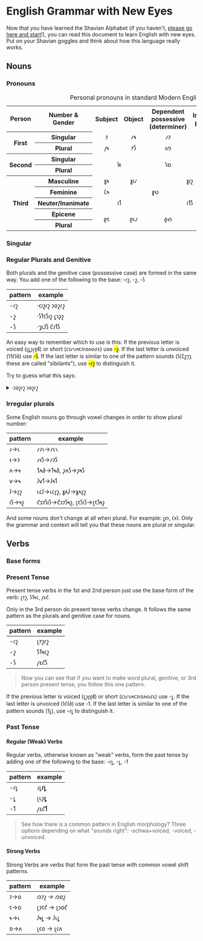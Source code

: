 # English Grammar with New Eyes

Now that you have learned the Shavian Alphabet (if you haven't, [please go here and start](https://shavian-school.github.io/index.html?l=0)!), you can read this document to learn English with new eyes. Put on your Shavian goggles and think about how this language really works.

## Nouns

### Pronouns

<table style="text-align:center">
<caption>Personal pronouns in standard Modern English</caption>
<tbody><tr>
<th>Person
</th>
<th colspan="2">Number &amp; Gender
</th>
<th>Subject</th>
<th>Object</th>
<th>Dependent possessive (determiner)</th>
<th>Independent possessive</th>
<th>Reflexive</th></tr>
<tr>
<th rowspan="2">First
</th>
<th colspan="2">Singular
</th>
<td>𐑲</td>
<td>𐑥𐑰</td>
<td>𐑥𐑲</td>
<td>𐑥𐑲𐑯</td>
<td>𐑥𐑲𐑕𐑧𐑤𐑓</td></tr>
<tr>
<th colspan="2">Plural
</th>
<td>𐑢𐑰</td>
<td>𐑳𐑕</td>
<td>𐑬𐑼</td>
<td>𐑬𐑼𐑟</td>
<td>𐑬𐑼𐑕𐑧𐑤𐑝𐑟</td></tr>
<tr>
<th rowspan="2">Second</th>
<th colspan="2">Singular</th>
<td colspan="2" rowspan="2">𐑿</td>
<td rowspan="2">𐑘𐑹</td>
<td rowspan="2">𐑘𐑹𐑟</td>
<td>𐑘𐑹𐑕𐑧𐑤𐑓</td></tr>
<tr>
<th colspan="2">Plural</th>
<td>𐑘𐑹𐑕𐑧𐑤𐑝𐑟</td></tr>
<tr>
<th colspan="2" rowspan="5">Third</th>
<th>Masculine</th>
<td>𐑣𐑰</td>
<td>𐑣𐑦𐑥</td>
<td colspan="2">𐑣𐑦𐑟</td>
<td>𐑣𐑦𐑥𐑕𐑧𐑤𐑓</td></tr>
<tr>
<th>Feminine
</th>
<td>𐑖𐑰</td>
<td colspan="2">𐑣𐑻</td>
<td>𐑣𐑻𐑟</td>
<td>𐑣𐑻𐑕𐑧𐑤𐑓</td></tr>
<tr>
<th>Neuter/Inanimate</th>
<td colspan="2">𐑦𐑑</td>
<td colspan="2">𐑦𐑑𐑕</td>
<td>𐑦𐑑𐑕𐑧𐑤𐑓</td></tr>
<tr>
<th>Epicene</th>
<td rowspan="2">𐑞𐑱</td>
<td rowspan="2">𐑞𐑧𐑥</td>
<td rowspan="2">𐑞𐑺</td>
<td rowspan="2">𐑞𐑺𐑟</td>
<td>𐑞𐑧𐑥𐑕𐑧𐑤𐑓</td></tr>
<tr>
<th>Plural</th>
<td>𐑞𐑧𐑥𐑕𐑧𐑤𐑝𐑟</td></tr>
</tbody></table>

### Singular

### Regular Plurals and Genitive

Both plurals and the genitive case (possessive case) are formed in the same way. You add one of the following to the base: -𐑩𐑟, -𐑟, -𐑕

| pattern | example | 
| --- | --- |
| -𐑩𐑟 | ·𐑤𐑦𐑟𐑩𐑟 𐑮𐑴𐑟𐑩𐑟 |
| -𐑟 | ·𐑕𐑑𐑱𐑕𐑦𐑟 𐑛𐑪𐑜𐑟 |
| -𐑕 | ·𐑡𐑧𐑓𐑕 𐑒𐑨𐑑𐑕 |


An easy way to remember which to use is this: If the previous letter is voiced (𐑚𐑛𐑜𐑝𐑞𐑙) or short (𐑤𐑮𐑥𐑯𐑦𐑰𐑱𐑲𐑩𐑴𐑵𐑬𐑶𐑭𐑷) use <mark>-𐑟</mark>. If the last letter is unvoiced (𐑐𐑑𐑒𐑓𐑔) use <mark>-𐑕</mark>. If the last letter is similar to one of the pattern sounds (𐑕𐑖𐑗𐑟𐑠𐑡 these are called "sibilants"), use <mark>-𐑩𐑟</mark> to distinguish it.


Try to guess what this says:

<details>
    <summary>·𐑮𐑴𐑟𐑩𐑟 𐑮𐑴𐑟𐑩𐑟</summary>
    <p>Rosa's roses</p>
</details>

### Irregular plurals

Some English nouns go through vowel changes in order to show plural number:

| pattern | example | 
| --- | --- |
|𐑨->𐑧 | 𐑥𐑨𐑯->𐑥𐑧𐑯 |
|𐑬->𐑲 | 𐑥𐑬𐑕->𐑥𐑲𐑕 |
| 𐑵->𐑰 | 𐑑𐑵𐑔->𐑑𐑰𐑔, 𐑜𐑵𐑕->𐑜𐑰𐑕 |
| 𐑫->𐑰 | 𐑓𐑫𐑑->𐑓𐑰𐑑|
| 𐑓->𐑝𐑟 | 𐑧𐑤𐑓->𐑧𐑤𐑝𐑟, 𐑣𐑵𐑓->𐑣𐑵𐑝𐑟 |
| 𐑦𐑕->𐑰𐑟 | 𐑒𐑮𐑲𐑕𐑦𐑕->𐑒𐑮𐑲𐑕𐑰𐑟, 𐑚𐑱𐑕𐑦𐑕->𐑚𐑱𐑕𐑰𐑟 |

And some nouns don't change at all when plural. For example: 𐑛𐑽, 𐑖𐑰𐑐. Only the grammar and context will tell you that these nouns are plural or singular.

## Verbs

### Base forms

### Present Tense

Present tense verbs in the 1st and 2nd person just use the base form of the verb: 𐑚𐑳𐑟, 𐑕𐑑𐑰𐑤, 𐑢𐑷𐑒.

Only in the 3rd person do present tense verbs change. It follows the same pattern as the plurals and genitive case for nouns.

| pattern | example | 
| --- | --- |
| -𐑩𐑟 | 𐑚𐑳𐑟𐑩𐑟 |
| -𐑟 | 𐑕𐑑𐑰𐑤𐑟 |
| -𐑕 | 𐑢𐑷𐑒𐑕 |

<blockquote>
    Now you can see that if you want to make word plural, genitive, or 3rd person present tense, you follow this one pattern.
</blockquote>

If the previous letter is voiced (𐑚𐑜𐑝𐑞𐑙) or short (𐑤𐑮𐑥𐑯𐑦𐑰𐑱𐑲𐑩𐑴𐑵𐑬𐑶𐑭𐑷) use -𐑛. If the last letter is unvoiced (𐑐𐑒𐑓𐑔) use -𐑑. If the last letter is similar to one of the pattern sounds (𐑑𐑛), use -𐑩𐑛 to distinguish it.

### Past Tense

#### Regular (Weak) Verbs

Regular verbs, otherwise known as "weak" verbs, form the past tense by adding one of the following to the base: -𐑩𐑛, -𐑛, -𐑑

| pattern | example | 
| --- | --- |
| -𐑩𐑛 | 𐑨𐑛**𐑩𐑛** |
| -𐑛 | 𐑚𐑧𐑜**𐑛** |
| -𐑑 | 𐑢𐑷𐑒**𐑑** |

<blockquote>
    See how there is a common pattern in English morphology? Three options depending on what "sounds right": -schwa+voiced, -voiced, -unvoiced.
</blockquote>

#### Strong Verbs

Strong Verbs are verbs that form the past tense with common vowel shift patterns.

| pattern | example | 
| --- | --- |
| 𐑲->𐑴 | 𐑼𐑲𐑟 -> 𐑼𐑴𐑟 |
| 𐑱->𐑴 | 𐑚𐑮𐑱𐑒 -> 𐑚𐑮𐑴𐑒 |
| 𐑰->𐑧 | 𐑓𐑰𐑛 -> 𐑓𐑧𐑛 |
| 𐑴->𐑵 | 𐑚𐑤𐑴 -> 𐑚𐑤𐑵 |



